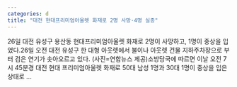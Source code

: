 ```yaml
---
categories: d
title: "대전 현대프리미엄아울렛 화재로 2명 사망·4명 실종"
---
```

 26일 대전 유성구 용산동 현대프리미엄아울렛 화재로 2명이 사망하고, 1명이 중상을 입었다.26일 오전 대전 유성구 한 대형 아웃렛에서 불이나 아웃렛 건물 지하주차장으로 부터 검은 연기가 솟아오르고 있다. (사진=연합뉴스 제공)소방당국에 따르면 이날 오전 7시 45분경 대전 현대 프리미엄아울렛 화재로 50대 남성 1명과 30대 1명이 중상을 입은 상태로 ...